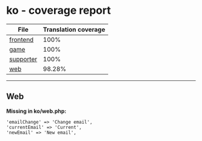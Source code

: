 <link rel="stylesheet" href="style.css">

# ko - coverage report

<table>
<thead>
    <tr>
        <th>File</th>
        <th colspan="2">Translation coverage</th>
    </tr>
</thead>
<tbody>
    <tr><td><a href="#">frontend</a></td><td>100%</td><td>
        <div class="pb">
            <span class="pb-fill" style="width: 100%;"></span>
        </div>
    </td></tr>
    <tr><td><a href="#">game</a></td><td>100%</td><td>
        <div class="pb">
            <span class="pb-fill" style="width: 100%;"></span>
        </div>
    </td></tr>
    <tr><td><a href="#">supporter</a></td><td>100%</td><td>
        <div class="pb">
            <span class="pb-fill" style="width: 100%;"></span>
        </div>
    </td></tr>
    <tr><td><a href="#">web</a></td><td>98.28%</td><td>
        <div class="pb">
            <span class="pb-fill" style="width: 98.28%;"></span>
        </div>
    </td></tr>
</tbody></table>

-----------------------

## Web

**Missing in ko/web.php:**

```
'emailChange' => 'Change email',
'currentEmail' => 'Current',
'newEmail' => 'New email',
```

